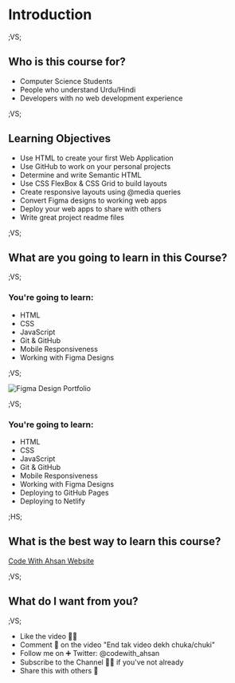 # Introduction

;VS;

## Who is this course for? 

- Computer Science Students
- People who understand Urdu/Hindi  <!-- .element: class="fragment" -->
- Developers with no web development experience  <!-- .element: class="fragment" -->

;VS;

## Learning Objectives

- Use HTML to create your first Web Application
- Use GitHub to work on your personal projects <!-- .element: class="fragment" -->
- Determine and write Semantic HTML <!-- .element: class="fragment" -->
- Use CSS FlexBox & CSS Grid to build layouts <!-- .element: class="fragment" -->
- Create responsive layouts using @media queries <!-- .element: class="fragment" -->
- Convert Figma designs to working web apps <!-- .element: class="fragment" -->
- Deploy your web apps to share with others <!-- .element: class="fragment" -->
- Write great project readme files <!-- .element: class="fragment" -->

;VS;

## What are you going to learn in this Course?

;VS;
### You're going to learn:

- HTML
- CSS <!-- .element: class="fragment" -->
- JavaScript <!-- .element: class="fragment" -->
- Git & GitHub <!-- .element: class="fragment" -->
- Mobile Responsiveness <!-- .element: class="fragment" -->
- Working with Figma Designs <!-- .element: class="fragment" -->

;VS;

![Figma Design Portfolio](../assets/images/web-dev-basics/portfolio-figma-1.png) <!-- .element: style="position: relative; bottom: 100px; margin: 0 auto;" -->

;VS;
### You're going to learn:

- HTML
- CSS
- JavaScript
- Git & GitHub
- Mobile Responsiveness
- Working with Figma Designs
- Deploying to GitHub Pages <!-- .element: class="fragment" -->
- Deploying to Netlify <!-- .element: class="fragment" -->

;HS;

## What is the best way to learn this course?

[Code With Ahsan Website](https://codewithahsan.dev/courses) <!-- .element: class="fragment" -->

;VS;

## What do I want from you?

;VS;

- Like the video 👍🏽
- Comment 💬 on the video "End tak video dekh chuka/chuki" <!-- .element: class="fragment" -->
- Follow me on ➕ Twitter: @codewith_ahsan <!-- .element: class="fragment" -->
- Subscribe to the Channel 🙌🏽 if you've not already <!-- .element: class="fragment" -->
- Share this with others 💖 <!-- .element: class="fragment" -->